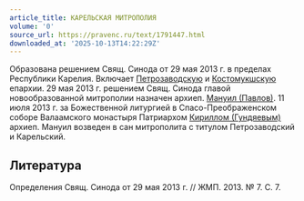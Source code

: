 ```yaml
---
article_title: КАРЕЛЬСКАЯ МИТРОПОЛИЯ
volume: '0'
source_url: https://pravenc.ru/text/1791447.html
downloaded_at: '2025-10-13T14:22:29Z'
---
```


Образована решением Свящ. Синода от 29 мая 2013 г. в пределах Республики Карелия. Включает
[Петрозаводскую](https://pravenc.ru/text/Петрозаводскую.html) и [Костомукшскую](https://pravenc.ru/text/Костомукшскую.html) епархии. 29 мая 2013 г. решением Свящ. Синода главой новообразованной митрополии назначен архиеп. [Мануил (Павлов)](<https://pravenc.ru/text/Мануил (Павлов).html>). 11 июля 2013 г. за Божественной литургией в Спасо-Преображенском соборе Валаамского монастыря Патриархом [Кириллом (Гундяевым)](<https://pravenc.ru/text/КИРИЛЛ  ПАТРИАРХ МОСКОВСКИЙ И ВСЕЯ РУСИ.html>) архиеп. Мануил возведен в сан митрополита с титулом Петрозаводский и Карельский.

## Литература

Определения Свящ. Синода от 29 мая 2013 г. // ЖМП. 2013. № 7. С. 7.
